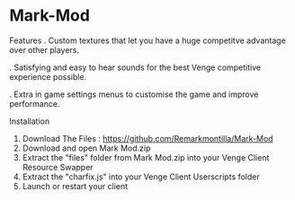 # Mark-Mod

Features
. Custom textures that let you have a huge competitve advantage over other players.

. Satisfying and easy to hear sounds for the best Venge competitive experience possible.

. Extra in game settings menus to customise the game and improve performance.

Installation

1. Download The Files : https://github.com/Remarkmontilla/Mark-Mod
2. Download and open Mark Mod.zip
3. Extract the "files" folder from Mark Mod.zip into your Venge Client Resource Swapper
4. Extract the "charfix.js" into your Venge Client Userscripts folder
5. Launch or restart your client
